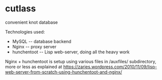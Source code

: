 # cutlass
convenient knot database


Technologies used:
  * MySQL -- database backend
  * Nginx -- proxy server
  * hunchentoot -- Lisp web-server, doing all the heavy work
  
Nginx + hunchentoot is setup using various files in /auxfiles/ subdirectory,
more or less as explained at https://zaries.wordpress.com/2010/11/09/lisp-web-server-from-scratch-using-hunchentoot-and-nginx/